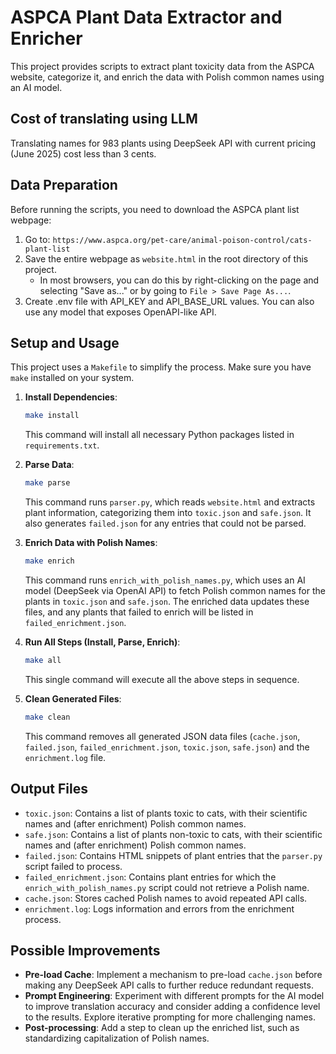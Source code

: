 # ASPCA Plant Data Extractor and Enricher

This project provides scripts to extract plant toxicity data from the ASPCA website, categorize it, and enrich the data with Polish common names using an AI model.

## Cost of translating using LLM

Translating names for 983 plants using DeepSeek API with current pricing (June 2025) cost less than 3 cents.

## Data Preparation

Before running the scripts, you need to download the ASPCA plant list webpage:

1.  Go to: `https://www.aspca.org/pet-care/animal-poison-control/cats-plant-list`
2.  Save the entire webpage as `website.html` in the root directory of this project.
    *   In most browsers, you can do this by right-clicking on the page and selecting "Save as..." or by going to `File > Save Page As...`.
3. Create .env file with API_KEY and API_BASE_URL values. You can also use any model that exposes OpenAPI-like API.

## Setup and Usage

This project uses a `Makefile` to simplify the process. Make sure you have `make` installed on your system.

1.  **Install Dependencies**:
    ```bash
    make install
    ```
    This command will install all necessary Python packages listed in `requirements.txt`.

2.  **Parse Data**:
    ```bash
    make parse
    ```
    This command runs `parser.py`, which reads `website.html` and extracts plant information, categorizing them into `toxic.json` and `safe.json`. It also generates `failed.json` for any entries that could not be parsed.

3.  **Enrich Data with Polish Names**:
    ```bash
    make enrich
    ```
    This command runs `enrich_with_polish_names.py`, which uses an AI model (DeepSeek via OpenAI API) to fetch Polish common names for the plants in `toxic.json` and `safe.json`. The enriched data updates these files, and any plants that failed to enrich will be listed in `failed_enrichment.json`.

4.  **Run All Steps (Install, Parse, Enrich)**:
    ```bash
    make all
    ```
    This single command will execute all the above steps in sequence.

5.  **Clean Generated Files**:
    ```bash
    make clean
    ```
    This command removes all generated JSON data files (`cache.json`, `failed.json`, `failed_enrichment.json`, `toxic.json`, `safe.json`) and the `enrichment.log` file.

## Output Files

*   `toxic.json`: Contains a list of plants toxic to cats, with their scientific names and (after enrichment) Polish common names.
*   `safe.json`: Contains a list of plants non-toxic to cats, with their scientific names and (after enrichment) Polish common names.
*   `failed.json`: Contains HTML snippets of plant entries that the `parser.py` script failed to process.
*   `failed_enrichment.json`: Contains plant entries for which the `enrich_with_polish_names.py` script could not retrieve a Polish name.
*   `cache.json`: Stores cached Polish names to avoid repeated API calls.
*   `enrichment.log`: Logs information and errors from the enrichment process.

## Possible Improvements

*   **Pre-load Cache**: Implement a mechanism to pre-load `cache.json` before making any DeepSeek API calls to further reduce redundant requests.
*   **Prompt Engineering**: Experiment with different prompts for the AI model to improve translation accuracy and consider adding a confidence level to the results. Explore iterative prompting for more challenging names.
*   **Post-processing**: Add a step to clean up the enriched list, such as standardizing capitalization of Polish names.
